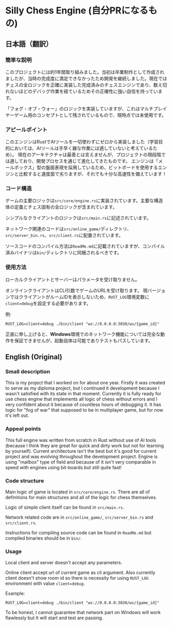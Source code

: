 # Silly Chess Engine (自分PRになるもの)
## 日本語（翻訳）
### 簡単な説明
このプロジェクトには約1年間取り組みました。当初は卒業制作として作成されましたが、当時の完成度に満足できなかったため開発を継続しました。現在ではチェスの全ロジックを正確に実装した完成済みのチェスエンジンであり、数え切れないほどのデバッグ作業を経ているためその正確性に強い自信を持っています。

「フォグ・オブ・ウォー」のロジックを実装していますが、これはマルチプレイヤーゲーム用のコンセプトとして残されているもので、現時点では未使用です。

### アピールポイント
このエンジンはRustでAIツールを一切使わずにゼロから実装しました（学習目的においては、AIツールは手早く雑な作業には適していないと考えているため）。
現在のアーキテクチャは最善とは言えませんが、プロジェクトの現段階では適しており、開発プロセスを通じて進化してきたものです。
エンジンは「メールボックス」型の盤面表現を採用しているため、ビットボードを使用するエンジンと比較すると速度面で劣りますが、それでも十分な高速性を備えています！

### コード構造
ゲームの主要ロジックは`src/core/engine.rs`に実装されています。主要な構造体の定義とチェス固有の全ロジックが含まれています。

シンプルなクライアントのロジックは`src/main.rs`に記述されています。

ネットワーク関連のコードは`src/online_game/`ディレクトリ、`src/server_bin.rs`、`src/client.rs`に配置されています。

ソースコードのコンパイル方法は`ReadMe.md`に記載されていますが、コンパイル済みバイナリは`bin/`ディレクトリに同梱されるべきです。

### 使用方法
ローカルクライアントとサーバーはパラメータを受け取りません。

オンラインクライアントはCLI引数でゲームのURLを受け取ります。
現バージョンではクライアントがルームIDを表示しないため、`RUST_LOG`環境変数に`client=debug`を設定する必要があります。

例:
```shell
RUST_LOG=client=debug ./bin/client "ws://0.0.0.0:3030/ws/{game_id}"
```  
正直に申し上げると、**Windows**環境でのネットワーク機能については完全な動作を保証できませんが、起動自体は可能でありテストもパスしています。

## English (Original)
### Small description
This is my project that I worked on for about one year. Firstly it was created to serve as my diploma project, but I continued it development because I wasn't satisfied with its state in that moment. Currently it is fully ready for use chess engine that implements all logic of chess without errors and I very confident about it because of countless hours of debugging it.
It has logic for "fog of war" that supposed to be in multiplayer game, but for now it's left out.

### Appeal points
This full engine was written from scratch in Rust without use of AI tools (because I think they are great for quick and dirty work but not for learning by yourself).
Current architecture isn't the best but it's good for current project and was evolving throughout the development project.
Engine is using "mailbox" type of field and because of it isn't very comparable in speed with engines using bit-boards but still quite fast!

### Code structure

Main logic of game is located in `src/core/engine.rs`. There are all of definitions for main structures and all of the logic for chess themselves.

Logic of simple client itself can be found in `src/main.rs`.

Network related code are in `src/online_game/`, `src/server_bin.rs` and `src/client.rs`.

Instructions for compiling source code can be found in `ReadMe.md` but compiled binaries should be in `bin/`.

### Usage

Local client and server doesn't accept any parameters.

Online client accept url of current game as cli argument. 
Also currently client doesn't show room id so there is necessity for using `RUST_LOG` environment with value `client=debug`.

Example:
```shell
RUST_LOG=client=debug ./bin/client "ws://0.0.0.0:3030/ws/{game_id}"
```

To be honest, I cannot guarantee that network part on Windows will work flawlessly but It will start and test are passing.
